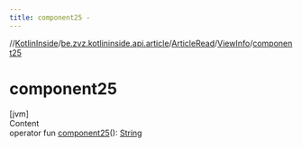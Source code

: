 ```yaml
---
title: component25 -
---
```

//[KotlinInside](../../../index.md)/[be.zvz.kotlininside.api.article](../../index.md)/[ArticleRead](../index.md)/[ViewInfo](index.md)/[component25](component25.md)



# component25  
[jvm]  
Content  
operator fun [component25](component25.md)(): [String](https://kotlinlang.org/api/latest/jvm/stdlib/kotlin/-string/index.html)  



